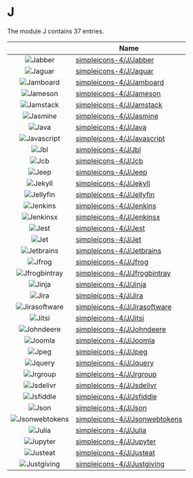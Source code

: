 # J

The module J contains 37 entries.



| |Name|
|:---:|---|
|![Jabber](../simpleicons-4/J/Jabber.element.png)|[simpleicons-4/J/Jabber](../simpleicons-4/J/Jabber.md)
|![Jaguar](../simpleicons-4/J/Jaguar.element.png)|[simpleicons-4/J/Jaguar](../simpleicons-4/J/Jaguar.md)
|![Jamboard](../simpleicons-4/J/Jamboard.element.png)|[simpleicons-4/J/Jamboard](../simpleicons-4/J/Jamboard.md)
|![Jameson](../simpleicons-4/J/Jameson.element.png)|[simpleicons-4/J/Jameson](../simpleicons-4/J/Jameson.md)
|![Jamstack](../simpleicons-4/J/Jamstack.element.png)|[simpleicons-4/J/Jamstack](../simpleicons-4/J/Jamstack.md)
|![Jasmine](../simpleicons-4/J/Jasmine.element.png)|[simpleicons-4/J/Jasmine](../simpleicons-4/J/Jasmine.md)
|![Java](../simpleicons-4/J/Java.element.png)|[simpleicons-4/J/Java](../simpleicons-4/J/Java.md)
|![Javascript](../simpleicons-4/J/Javascript.element.png)|[simpleicons-4/J/Javascript](../simpleicons-4/J/Javascript.md)
|![Jbl](../simpleicons-4/J/Jbl.element.png)|[simpleicons-4/J/Jbl](../simpleicons-4/J/Jbl.md)
|![Jcb](../simpleicons-4/J/Jcb.element.png)|[simpleicons-4/J/Jcb](../simpleicons-4/J/Jcb.md)
|![Jeep](../simpleicons-4/J/Jeep.element.png)|[simpleicons-4/J/Jeep](../simpleicons-4/J/Jeep.md)
|![Jekyll](../simpleicons-4/J/Jekyll.element.png)|[simpleicons-4/J/Jekyll](../simpleicons-4/J/Jekyll.md)
|![Jellyfin](../simpleicons-4/J/Jellyfin.element.png)|[simpleicons-4/J/Jellyfin](../simpleicons-4/J/Jellyfin.md)
|![Jenkins](../simpleicons-4/J/Jenkins.element.png)|[simpleicons-4/J/Jenkins](../simpleicons-4/J/Jenkins.md)
|![Jenkinsx](../simpleicons-4/J/Jenkinsx.element.png)|[simpleicons-4/J/Jenkinsx](../simpleicons-4/J/Jenkinsx.md)
|![Jest](../simpleicons-4/J/Jest.element.png)|[simpleicons-4/J/Jest](../simpleicons-4/J/Jest.md)
|![Jet](../simpleicons-4/J/Jet.element.png)|[simpleicons-4/J/Jet](../simpleicons-4/J/Jet.md)
|![Jetbrains](../simpleicons-4/J/Jetbrains.element.png)|[simpleicons-4/J/Jetbrains](../simpleicons-4/J/Jetbrains.md)
|![Jfrog](../simpleicons-4/J/Jfrog.element.png)|[simpleicons-4/J/Jfrog](../simpleicons-4/J/Jfrog.md)
|![Jfrogbintray](../simpleicons-4/J/Jfrogbintray.element.png)|[simpleicons-4/J/Jfrogbintray](../simpleicons-4/J/Jfrogbintray.md)
|![Jinja](../simpleicons-4/J/Jinja.element.png)|[simpleicons-4/J/Jinja](../simpleicons-4/J/Jinja.md)
|![Jira](../simpleicons-4/J/Jira.element.png)|[simpleicons-4/J/Jira](../simpleicons-4/J/Jira.md)
|![Jirasoftware](../simpleicons-4/J/Jirasoftware.element.png)|[simpleicons-4/J/Jirasoftware](../simpleicons-4/J/Jirasoftware.md)
|![Jitsi](../simpleicons-4/J/Jitsi.element.png)|[simpleicons-4/J/Jitsi](../simpleicons-4/J/Jitsi.md)
|![Johndeere](../simpleicons-4/J/Johndeere.element.png)|[simpleicons-4/J/Johndeere](../simpleicons-4/J/Johndeere.md)
|![Joomla](../simpleicons-4/J/Joomla.element.png)|[simpleicons-4/J/Joomla](../simpleicons-4/J/Joomla.md)
|![Jpeg](../simpleicons-4/J/Jpeg.element.png)|[simpleicons-4/J/Jpeg](../simpleicons-4/J/Jpeg.md)
|![Jquery](../simpleicons-4/J/Jquery.element.png)|[simpleicons-4/J/Jquery](../simpleicons-4/J/Jquery.md)
|![Jrgroup](../simpleicons-4/J/Jrgroup.element.png)|[simpleicons-4/J/Jrgroup](../simpleicons-4/J/Jrgroup.md)
|![Jsdelivr](../simpleicons-4/J/Jsdelivr.element.png)|[simpleicons-4/J/Jsdelivr](../simpleicons-4/J/Jsdelivr.md)
|![Jsfiddle](../simpleicons-4/J/Jsfiddle.element.png)|[simpleicons-4/J/Jsfiddle](../simpleicons-4/J/Jsfiddle.md)
|![Json](../simpleicons-4/J/Json.element.png)|[simpleicons-4/J/Json](../simpleicons-4/J/Json.md)
|![Jsonwebtokens](../simpleicons-4/J/Jsonwebtokens.element.png)|[simpleicons-4/J/Jsonwebtokens](../simpleicons-4/J/Jsonwebtokens.md)
|![Julia](../simpleicons-4/J/Julia.element.png)|[simpleicons-4/J/Julia](../simpleicons-4/J/Julia.md)
|![Jupyter](../simpleicons-4/J/Jupyter.element.png)|[simpleicons-4/J/Jupyter](../simpleicons-4/J/Jupyter.md)
|![Justeat](../simpleicons-4/J/Justeat.element.png)|[simpleicons-4/J/Justeat](../simpleicons-4/J/Justeat.md)
|![Justgiving](../simpleicons-4/J/Justgiving.element.png)|[simpleicons-4/J/Justgiving](../simpleicons-4/J/Justgiving.md)

